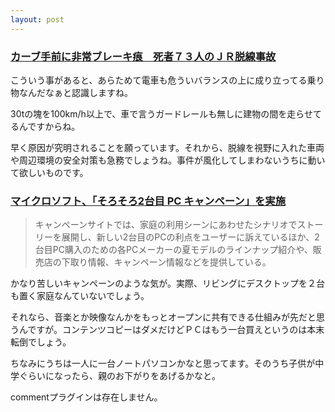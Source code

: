 ```yaml
---
layout: post
---
```

<h3><a href="http://www.asahi.com/national/update/0426/OSK200504260076.html?ref=rss">カーブ手前に非常ブレーキ痕　死者７３人のＪＲ脱線事故</a></h3>
<p>こういう事があると、あらためて電車も危ういバランスの上に成り立ってる乗り物なんだなぁと認識しますね。</p>
<p>30tの塊を100km/h以上で、車で言うガードレールも無しに建物の間を走らせてるんですからね。</p>
<p>早く原因が究明されることを願っています。それから、脱線を視野に入れた車両や周辺環境の安全対策も急務でしょうね。事件が風化してしまわないうちに動いて欲しいものです。</p>
<h3><a href="http://pc.watch.impress.co.jp/docs/2005/0425/ms.htm">マイクロソフト、「そろそろ2台目 PC キャンペーン」を実施</a></h3>
<blockquote><p>キャンペーンサイトでは、家庭の利用シーンにあわせたシナリオでストーリーを展開し、新しい2台目のPCの利点をユーザーに訴えているほか、2台目PC購入のための各PCメーカーの夏モデルのラインナップ紹介や、販売店の下取り情報、キャンペーン情報などを提供している。</p>
</blockquote>
<p>かなり苦しいキャンペーンのような気が。実際、リビングにデスクトップを２台も置く家庭なんていないでしょう。</p>
<p>それなら、音楽とか映像なんかをもっとオープンに共有できる仕組みが先だと思うんですが。コンテンツコピーはダメだけどＰＣはもう一台買えというのは本末転倒でしょう。</p>
<p>ちなみにうちは一人に一台ノートパソコンかなと思ってます。そのうち子供が中学ぐらいになったら、親のお下がりをあげるかなと。</p>
<p><span class="error">commentプラグインは存在しません。</span> </p>
